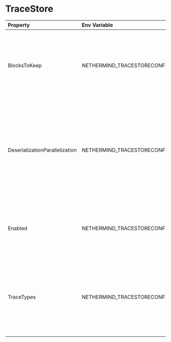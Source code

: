 # TraceStore

| Property                       | Env Variable                                               | Description                                                                                                                                                       | Default        |
|:-------------------------------|:-----------------------------------------------------------|:------------------------------------------------------------------------------------------------------------------------------------------------------------------|:---------------|
| BlocksToKeep                   | NETHERMIND_TRACESTORECONFIG_BLOCKSTOKEEP                   | Defines how many blocks counting from head are kept in the TraceStore, if '0' all traces of processed blocks will be kept.                                        | 10000          |
| DeserializationParallelization | NETHERMIND_TRACESTORECONFIG_DESERIALIZATIONPARALLELIZATION | Maximum parallelization when deserializing requests for trace_filter. 0 defaults to logical cores, set to something low if you experience too big resource usage. | 0              |
| Enabled                        | NETHERMIND_TRACESTORECONFIG_ENABLED                        | Defines whether the TraceStore plugin is enabled, if 'true' traces will come from DB if possible.                                                                 | false          |
| TraceTypes                     | NETHERMIND_TRACESTORECONFIG_TRACETYPES                     | Defines what kind of traces are saved and kept in TraceStore. Available options are: Trace, Rewards, VmTrace, StateDiff or just All.                              | Trace, Rewards |
